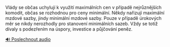 
Vlády se občas uchylují k využití maximálních cen v případě nejrůznějších komodit, občas se rozhodnou pro ceny minimální. Někdy nařizují maximální mzdové sazby, jindy minimální mzdové sazby. Pouze v případě úrokových měr se nikdy nerozhodly pro stanovení minimálních sazeb. Vždy se totiž dívaly s podezřením na úspory, investice a půjčování peněz.

[🔊 Poslechnout audio](/data/7-paragraphs/audio/chapter_151/para_006-Vldy-se-obas-uchyluj-k-vyuit-maximlnch-cen.mp3)
